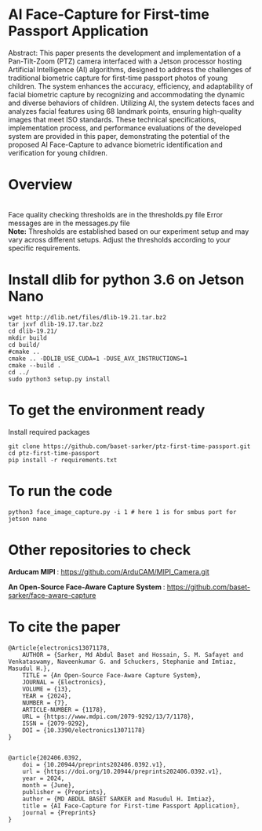 # AI Face-Capture for First-time Passport Application
Abstract: This paper presents the development and implementation of a Pan-Tilt-Zoom (PTZ) camera interfaced with a Jetson processor hosting Artificial Intelligence (AI) algorithms, designed to address the challenges of traditional biometric capture for first-time passport photos of young children. The system enhances the accuracy, efficiency, and adaptability of facial biometric capture by recognizing and accommodating the dynamic and diverse behaviors of children. Utilizing AI, the system detects faces and analyzes facial features using 68 landmark points, ensuring high-quality images that meet ISO standards. These technical specifications, implementation process, and performance evaluations of the developed system are provided in this paper, demonstrating the potential of the proposed AI Face-Capture to advance biometric identification and verification for young children.

# Overview
<br />
Face quality checking thresholds are in the thresholds.py file
Error messages are in the messages.py file
<br />
<b>Note:</b> Thresholds are established based on our experiment setup and may vary across different setups. Adjust the thresholds according to your specific requirements.

# Install dlib for python 3.6 on Jetson Nano
```console
wget http://dlib.net/files/dlib-19.21.tar.bz2
tar jxvf dlib-19.17.tar.bz2
cd dlib-19.21/
mkdir build
cd build/
#cmake ..
cmake .. -DDLIB_USE_CUDA=1 -DUSE_AVX_INSTRUCTIONS=1
cmake --build .
cd ../
sudo python3 setup.py install
```

# To get the environment ready
Install required packages
```console
git clone https://github.com/baset-sarker/ptz-first-time-passport.git
cd ptz-first-time-passport
pip install -r requirements.txt
```

# To run the code 
```console
python3 face_image_capture.py -i 1 # here 1 is for smbus port for jetson nano 
```

# Other repositories to check 
<b> Arducam MIPI </b>: https://github.com/ArduCAM/MIPI_Camera.git

<b> An Open-Source Face-Aware Capture System </b> : https://github.com/baset-sarker/face-aware-capture



# To cite the paper
```console
@Article{electronics13071178,
    AUTHOR = {Sarker, Md Abdul Baset and Hossain, S. M. Safayet and Venkataswamy, Naveenkumar G. and Schuckers, Stephanie and Imtiaz, Masudul H.},
    TITLE = {An Open-Source Face-Aware Capture System},
    JOURNAL = {Electronics},
    VOLUME = {13},
    YEAR = {2024},
    NUMBER = {7},
    ARTICLE-NUMBER = {1178},
    URL = {https://www.mdpi.com/2079-9292/13/7/1178},
    ISSN = {2079-9292},
    DOI = {10.3390/electronics13071178}
}


@article{202406.0392,
	doi = {10.20944/preprints202406.0392.v1},
	url = {https://doi.org/10.20944/preprints202406.0392.v1},
	year = 2024,
	month = {June},
	publisher = {Preprints},
	author = {MD ABDUL BASET SARKER and Masudul H. Imtiaz},
	title = {AI Face-Capture for First-time Passport Application},
	journal = {Preprints}
}

```
